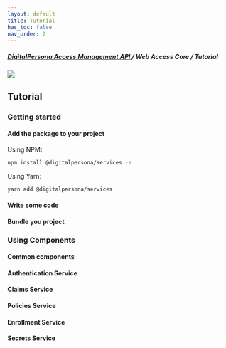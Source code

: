 ```yaml
---
layout: default
title: Tutorial
has_toc: false
nav_order: 2
---
```

##### [DigitalPersona Access Management API ](https://hidglobal.github.io/digitalpersona-access-management-api/)/ Web Access Core / Tutorial  
![](assets/HID-DPAM-Core.png)  
## Tutorial

### Getting started

#### Add the package to your project

Using NPM:
```bash
npm install @digitalpersona/services -s
```
Using Yarn:
```bash
yarn add @digitalpersona/services
```

#### Write some code

#### Bundle you project

### Using Components

#### Common components

#### Authentication Service

#### Claims Service

#### Policies Service

#### Enrollment Service

#### Secrets Service
